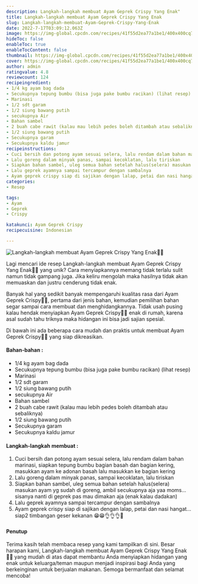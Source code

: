 ```yaml
---
description: Langkah-langkah membuat Ayam Geprek Crispy Yang Enak"
title: Langkah-langkah membuat Ayam Geprek Crispy Yang Enak
slug: Langkah-langkah-membuat-Ayam-Geprek-Crispy-Yang-Enak
date: 2022-7-17T03:09:12.063Z
image: https://img-global.cpcdn.com/recipes/41f55d2ea77a1be1/400x400cq70/photo.jpg
hideToc: false
enableToc: true
enableTocContent: false
thumbnail: https://img-global.cpcdn.com/recipes/41f55d2ea77a1be1/400x400cq70/photo.jpg
cover: https://img-global.cpcdn.com/recipes/41f55d2ea77a1be1/400x400cq70/photo.jpg
author: admin
ratingvalue: 4.8
reviewcount: 124
recipeingredient:
- 1/4 kg ayam bag dada
- Secukupnya tepung bumbu (bisa juga pake bumbu racikan) (lihat resep)
- Marinasi
- 1/2 sdt garam
- 1/2 siung bawang putih
- secukupnya Air
- Bahan sambel
- 2 buah cabe rawit (kalau mau lebih pedes boleh ditambah atau sebaliknya)
- 1/2 siung bawang putih
- Secukupnya garam
- Secukupnya kaldu jamur
recipeinstructions:
- Cuci bersih dan potong ayam sesuai selera, lalu rendam dalam bahan marinasi, siapkan tepung bumbu bagian basah dan bagian kering, masukkan ayam ke adonan basah lalu masukkan ke bagian kering
- Lalu goreng dalam minyak panas, sampai kecoklatan, lalu tiriskan
- Siapkan bahan sambel, uleg semua bahan setelah halus(selera) masukan ayam yg sudah di goreng, ambil secukupnya aja yaa moms... sisanya nanti di geprek pas mau dimakan aja (enak kalau dadakan)
- Lalu geprek ayamnya sampai tercampur dengan sambalnya
- Ayam geprek crispy siap di sajikan dengan lalap, petai dan nasi hangat... siap2 timbangan geser kekanan 😁😁👌👌👌🥰
categories:
- Resep

tags:
- Ayam
- Geprek
- Crispy

katakunci: Ayam Geprek Crispy
recipecuisine: Indonesian

---
```


![Langkah-langkah membuat Ayam Geprek Crispy Yang Enak👩‍🍳](https://img-global.cpcdn.com/recipes/41f55d2ea77a1be1/400x400cq70/photo.jpg)

Lagi mencari ide resep Langkah-langkah membuat Ayam Geprek Crispy Yang Enak👩‍🍳 yang unik? Cara menyiapkannya memang tidak terlalu sulit namun tidak gampang juga. Jika keliru mengolah maka hasilnya tidak akan memuaskan dan justru cenderung tidak enak.

Banyak hal yang sedikit banyak mempengaruhi kualitas rasa dari Ayam Geprek Crispy👩‍🍳, pertama dari jenis bahan, kemudian pemilihan bahan segar sampai cara membuat dan menghidangkannya. Tidak usah pusing kalau hendak menyiapkan Ayam Geprek Crispy👩‍🍳 enak di rumah, karena asal sudah tahu triknya maka hidangan ini bisa jadi sajian spesial.

Di bawah ini ada beberapa cara mudah dan praktis untuk membuat Ayam Geprek Crispy👩‍🍳 yang siap dikreasikan.

<!--inarticleads1-->

#### Bahan-bahan :

- 1/4 kg ayam bag dada
- Secukupnya tepung bumbu (bisa juga pake bumbu racikan) (lihat resep)
- Marinasi
- 1/2 sdt garam
- 1/2 siung bawang putih
- secukupnya Air
- Bahan sambel
- 2 buah cabe rawit (kalau mau lebih pedes boleh ditambah atau sebaliknya)
- 1/2 siung bawang putih
- Secukupnya garam
- Secukupnya kaldu jamur

<!--inarticleads2-->

#### Langkah-langkah membuat :

1. Cuci bersih dan potong ayam sesuai selera, lalu rendam dalam bahan marinasi, siapkan tepung bumbu bagian basah dan bagian kering, masukkan ayam ke adonan basah lalu masukkan ke bagian kering
1. Lalu goreng dalam minyak panas, sampai kecoklatan, lalu tiriskan
1. Siapkan bahan sambel, uleg semua bahan setelah halus(selera) masukan ayam yg sudah di goreng, ambil secukupnya aja yaa moms... sisanya nanti di geprek pas mau dimakan aja (enak kalau dadakan)
1. Lalu geprek ayamnya sampai tercampur dengan sambalnya
1. Ayam geprek crispy siap di sajikan dengan lalap, petai dan nasi hangat... siap2 timbangan geser kekanan 😁😁👌👌👌🥰

#### Penutup

Terima kasih telah membaca resep yang kami tampilkan di sini. Besar harapan kami, Langkah-langkah membuat Ayam Geprek Crispy Yang Enak👩‍🍳 yang mudah di atas dapat membantu Anda menyiapkan hidangan yang enak untuk keluarga/teman maupun menjadi inspirasi bagi Anda yang berkeinginan untuk berjualan makanan. Semoga bermanfaat dan selamat mencoba!